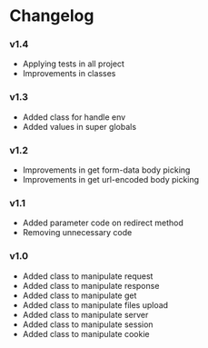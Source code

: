 # Changelog

### v1.4
* Applying tests in all project
* Improvements in classes

### v1.3
* Added class for handle env
* Added values in super globals

### v1.2
* Improvements in get form-data body picking
* Improvements in get url-encoded body picking

### v1.1
* Added parameter code on redirect method
* Removing unnecessary code

### v1.0
* Added class to manipulate request
* Added class to manipulate response
* Added class to manipulate get
* Added class to manipulate files upload
* Added class to manipulate server
* Added class to manipulate session
* Added class to manipulate cookie
